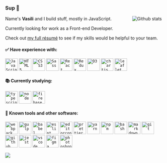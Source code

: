 ### Sup :metal: 
<img align="right" alt="Github stats" src="https://github-readme-stats.vercel.app/api?username=va-z&count_private=true&bg_color=0,C04848,480048&title_color=fff&text_color=fff&&icon_color=fff&hide=stars,issues&show_icons=true" />

Name's __Vasili__ and I build stuff, mostly in JavaScript. 

Currently looking for work as a Front-end Developer. 

Check out [my full résumé][resume] to see if my skills would be helpful to your team.

#### :white_check_mark: Have experience with:
<p>
 <a href="https://www.javascript.com"><code><img alt="JavaScript" height="40px" src="https://cdn.svgporn.com/logos/javascript.svg" /></code></a>
 <a href="https://en.wikipedia.org/wiki/HTML"><code><img alt="HTML5" height="40px" src="https://cdn.svgporn.com/logos/html-5.svg" /></code></a>
 <a href="https://en.wikipedia.org/wiki/Cascading_Style_Sheets"><code><img alt="CSS3" height="40px" src="https://cdn.svgporn.com/logos/css-3.svg" /></code></a>
 <a href="https://sass-lang.com"><code><img alt="Sass" height="40px" src="https://cdn.svgporn.com/logos/sass.svg" /></code></a>
 <a href="https://reactjs.org/"><code><img alt="React" height="40px" src="https://cdn.svgporn.com/logos/react.svg" /></code></a>
 <a href="https://redux.js.org"><code><img alt="Redux" height="40px" src="https://cdn.svgporn.com/logos/redux.svg" /></code></a>
 <a href="https://d3js.org"><code><img alt="D3" height="40px" src="https://cdn.svgporn.com/logos/d3.svg" /></code></a>
 <a href="https://www.chartjs.org"><code><img alt="chartjs" height="40px" src="https://www.chartjs.org/img/chartjs-logo.svg" /></code></a>
 <a href="https://leafletjs.com"><code><img alt="leaflet" height="40px" src="https://cdn.svgporn.com/logos/leaflet.svg" /></code></a>
</p>

#### :books: Currently studying:
<p>
 <a href="https://www.typescriptlang.org"><code><img alt="typescript" height="40px" src="https://cdn.svgporn.com/logos/typescript-icon.svg" /></code></a>
 <a href="https://nodejs.org/en"><code><img alt="node" height="40px" src="https://cdn.svgporn.com/logos/nodejs-icon.svg" /></code></a>
 <a href="https://firebase.google.com"><code><img alt="firebase" height="40px" src="https://cdn.svgporn.com/logos/firebase.svg" /></code></a>
</p>

#### :wrench: Known tools and other software:
<p>
 <a href="https://webpack.js.org"><code><img alt="webpack" height="40px" src="https://cdn.svgporn.com/logos/webpack.svg" /></code></a>
 <a href="https://gulpjs.com"><code><img alt="gulp" height="40px" src="https://cdn.svgporn.com/logos/gulp.svg" /></code></a>
 <a href="https://babeljs.io"><code><img alt="babel" height="40px" src="https://cdn.svgporn.com/logos/babel.svg" /></code></a>
 <a href="https://eslint.org"><code><img alt="eslint" height="40px" src="https://cdn.svgporn.com/logos/eslint.svg" /></code></a>
 <a href="https://editorconfig.org"><code><img alt="editorconfig" height="40px" src="https://pbs.twimg.com/profile_images/1859373103/edcon_color_transbg2_400x400.png" /></code></a>
 <a href="https://prettier.io"><code><img alt="prettier" height="40px" src="https://cdn.svgporn.com/logos/prettier.svg" /></code></a>
 <a href="https://yarnpkg.com"><code><img alt="yarn" height="40px" src="https://cdn.svgporn.com/logos/yarn.svg" /></code></a>
 <a href="https://npmjs.com"><code><img alt="npm" height="40px" src="https://cdn.svgporn.com/logos/npm-icon.svg" /></code></a>
 <a href="https://en.wikipedia.org/wiki/Bash_(Unix_shell)"><code><img alt="bash" height="40px" src="https://cdn.svgporn.com/logos/bash-icon.svg" /></code></a>
 <a href="https://www.markdownguide.org"><code><img alt="markdown" height="40px" src="https://cdn.svgporn.com/logos/markdown.svg" /></code></a>
 <a href="https://git-scm.com"><code><img alt="git" height="40px" src="https://cdn.svgporn.com/logos/git-icon.svg" /></code></a>
 <a href="https://github.com"><code><img alt="github" height="40px" src="https://cdn.svgporn.com/logos/github-icon.svg" /></code></a>
 <a href="https://jestjs.io"><code><img alt="jest" height="40px" src="https://cdn.svgporn.com/logos/jest.svg" /></code></a>
 <a href="https://code.visualstudio.com"><code><img alt="vscode" height="40px" src="https://cdn.svgporn.com/logos/visual-studio-code.svg" /></code></a>
 <a href="https://figma.com"><code><img alt="figma" height="40px" src="https://cdn.svgporn.com/logos/figma.svg" /></code></a>
 <a href="https://www.adobe.com/ru/products/photoshop.html"><code><img alt="photoshop" height="40px" src="https://upload.wikimedia.org/wikipedia/commons/thumb/a/af/Adobe_Photoshop_CC_icon.svg/1200px-Adobe_Photoshop_CC_icon.svg.png" /></code></a>
</p>

![](https://img.shields.io/github/last-commit/va-z/va-z?label=readme%20last%20updated&logo=github&logoColor=green&style=for-the-badge)

[resume]: https://va-z.github.io/rsschool-cv/
